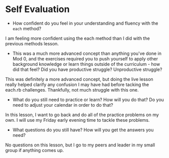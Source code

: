# Self Evaluation

- How confident do you feel in your understanding and fluency with the `each` method?

I am feeling more confident using the each method than I did with the previous methods lesson.

- This was a much more advanced concept than anything you've done in Mod 0, and the exercises required you to push yourself to apply other background knowledge or learn things outside of the curriculum - how did that feel? Did you have productive struggle? Unproductive struggle?

This was definitely a more advanced concept, but doing the live lesson really helped clarify any confusion I may have had before tacking the each.rb challenges.  Thankfully, not much struggle with this one.

- What do you still need to practice or learn? How will you do that? Do you need to adjust your calendar in order to do that?

In this lesson, I want to go back and do all of the practice problems on my own.  I will use my Friday early evening time to tackle these problems.

- What questions do you still have? How will you get the answers you need?

No questions on this lesson, but I go to my peers and leader in my small group if anything comes up.

